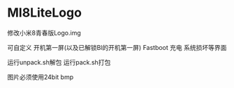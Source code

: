 # MI8LiteLogo
修改小米8青春版Logo.img

可自定义
开机第一屏(以及已解锁Bl的开机第一屏)
Fastboot
充电
系统损坏等界面

运行unpack.sh解包
运行pack.sh打包

图片必须使用24bit bmp
